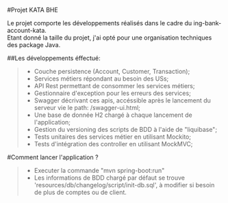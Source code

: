 #Projet KATA BHE

Le projet comporte les développements réalisés dans le cadre du ing-bank-account-kata.  
Etant donné la taille du projet, j'ai opté pour une organisation techniques des package Java.  

##Les développements éffectué:  
> - Couche persistence (Account, Customer, Transaction);  
> - Services métiers répondant au besoin des USs;  
> - API Rest permettant de consommer les services métiers;  
> - Gestionnaire d'exception pour les erreurs des services;  
> - Swagger décrivant ces apis, accéssible après le lancement du serveur vie le path: /swagger-ui.html;
> - Une base de donnée H2 chargé à chaque lancement de l'application;
> - Gestion du versioning des scripts de BDD à l'aide de "liquibase";
> - Tests unitaires des services métier en utilisant Mockito;
> - Tests d'intégration des controller en utilisant MockMVC;
    
#Comment lancer l'application ?
> - Executer la commande "mvn spring-boot:run"
> - Les informations de BDD chargé par défaut se trouve 'resources/db/changelog/script/init-db.sql', à modifier si besoin de plus de comptes ou de client.
>

